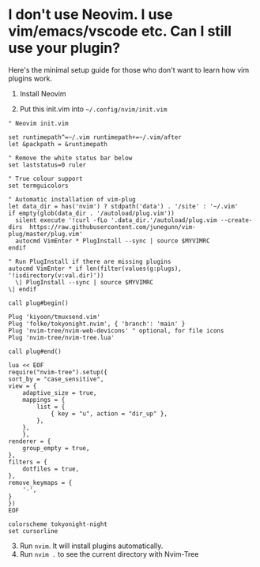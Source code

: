 # I don't use Neovim. I use vim/emacs/vscode etc. Can I still use your plugin?

Here's the minimal setup guide for those who don't want to learn how vim plugins work.

1. Install Neovim

2. Put this init.vim into `~/.config/nvim/init.vim`

```nvim
" Neovim init.vim

set runtimepath^=~/.vim runtimepath+=~/.vim/after
let &packpath = &runtimepath

" Remove the white status bar below
set laststatus=0 ruler

" True colour support
set termguicolors

" Automatic installation of vim-plug
let data_dir = has('nvim') ? stdpath('data') . '/site' : '~/.vim'
if empty(glob(data_dir . '/autoload/plug.vim'))
  silent execute '!curl -fLo '.data_dir.'/autoload/plug.vim --create-dirs  https://raw.githubusercontent.com/junegunn/vim-plug/master/plug.vim'
  autocmd VimEnter * PlugInstall --sync | source $MYVIMRC
endif

" Run PlugInstall if there are missing plugins
autocmd VimEnter * if len(filter(values(g:plugs), '!isdirectory(v:val.dir)'))
  \| PlugInstall --sync | source $MYVIMRC
\| endif

call plug#begin()

Plug 'kiyoon/tmuxsend.vim'
Plug 'folke/tokyonight.nvim', { 'branch': 'main' }
Plug 'nvim-tree/nvim-web-devicons' " optional, for file icons
Plug 'nvim-tree/nvim-tree.lua'

call plug#end()

lua << EOF
require("nvim-tree").setup({
sort_by = "case_sensitive",
view = {
	adaptive_size = true,
	mappings = {
		list = {
			{ key = "u", action = "dir_up" },
		},
	},
	},
renderer = {
	group_empty = true,
},
filters = {
	dotfiles = true,
},
remove_keymaps = {
	'-',
}
})
EOF

colorscheme tokyonight-night
set cursorline
```

3. Run `nvim`. It will install plugins automatically.
4. Run `nvim .` to see the current directory with Nvim-Tree
